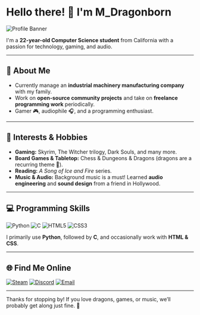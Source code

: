 # Hello there! 👋 I'm M_Dragonborn

![Profile Banner](https://img.shields.io/badge/Welcome-Dragonborn-red?style=for-the-badge)

I'm a **22-year-old Computer Science student** from California with a passion for technology, gaming, and audio.  

---

## 🏢 About Me
- Currently manage an **industrial machinery manufacturing company** with my family.  
- Work on **open-source community projects** and take on **freelance programming work** periodically.  
- Gamer 🎮, audiophile 🎧, and a programming enthusiast.  

---

## 🎯 Interests & Hobbies
- **Gaming:** Skyrim, The Witcher trilogy, Dark Souls, and many more.  
- **Board Games & Tabletop:** Chess & Dungeons & Dragons (dragons are a recurring theme 🐉).  
- **Reading:** *A Song of Ice and Fire* series.  
- **Music & Audio:** Background music is a must! Learned **audio engineering** and **sound design** from a friend in Hollywood.  

---

## 💻 Programming Skills
![Python](https://img.shields.io/badge/Python-3670A0?style=for-the-badge&logo=python&logoColor=ffdd54)
![C](https://img.shields.io/badge/C-00599C?style=for-the-badge&logo=c&logoColor=white)
![HTML5](https://img.shields.io/badge/HTML5-E34F26?style=for-the-badge&logo=html5&logoColor=white)
![CSS3](https://img.shields.io/badge/CSS3-1572B6?style=for-the-badge&logo=css3&logoColor=white)

I primarily use **Python**, followed by **C**, and occasionally work with **HTML & CSS**.  

---

## 🌐 Find Me Online
[![Steam](https://img.shields.io/badge/Steam-000000?style=for-the-badge&logo=steam&logoColor=white)](#)
[![Discord](https://img.shields.io/badge/Discord-5865F2?style=for-the-badge&logo=discord&logoColor=white)](#)
[![Email](https://img.shields.io/badge/Email-D14836?style=for-the-badge&logo=gmail&logoColor=white)](mailto:your-email@example.com)

---

Thanks for stopping by! If you love dragons, games, or music, we’ll probably get along just fine. 🐉
